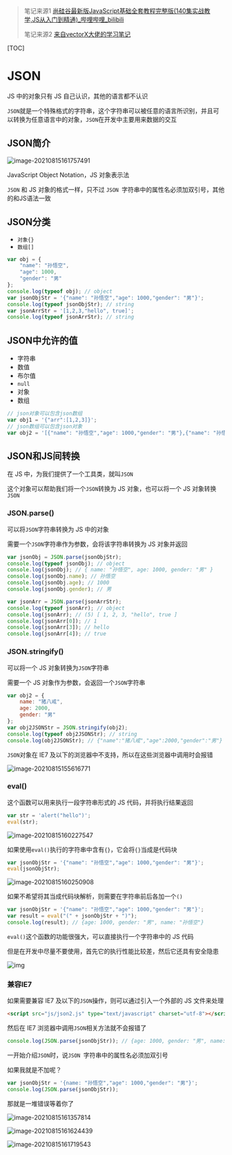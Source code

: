 > 笔记来源1 [尚硅谷最新版JavaScript基础全套教程完整版(140集实战教学,JS从入门到精通)_哔哩哔哩_bilibili](https://www.bilibili.com/video/BV1YW411T7GX?spm_id_from=333.337.search-card.all.click)
>
> 笔记来源2 [来自vectorX大佬的学习笔记](https://github.com/vectorxxxx/NOTE_JS)

[TOC]

# JSON

JS 中的对象只有 JS 自己认识，其他的语言都不认识

`JSON`就是一个特殊格式的字符串，这个字符串可以被任意的语言所识别，并且可以转换为任意语言中的对象，`JSON`在开发中主要用来数据的交互



## JSON简介

![image-20210815161757491](https://i.loli.net/2021/08/15/7vAu4g1pPcOBzNt.png)

JavaScript Object Notation，JS 对象表示法

`JSON` 和 JS 对象的格式一样，只不过 `JSON `字符串中的属性名必须加双引号，其他的和JS语法一致



## JSON分类

- `对象{}`
- `数组[]`

```js
var obj = {
    "name": "孙悟空",
    "age": 1000,
    "gender": "男"
};
console.log(typeof obj); // object
var jsonObjStr = '{"name": "孙悟空","age": 1000,"gender": "男"}';
console.log(typeof jsonObjStr); // string
var jsonArrStr = '[1,2,3,"hello", true]';
console.log(typeof jsonArrStr); // string
```



## JSON中允许的值

- 字符串
- 数值
- 布尔值
- `null`
- 对象
- 数组

```js
// json对象可以包含json数组
var obj1 = '{"arr":[1,2,3]}';
// json数组可以包含json对象
var obj2 = '[{"name": "孙悟空","age": 1000,"gender": "男"},{"name": "孙悟空","age": 1000,"gender": "男"}]';
```



## JSON和JS间转换

在 JS 中，为我们提供了一个工具类，就叫`JSON`

这个对象可以帮助我们将一个`JSON`转换为 JS 对象，也可以将一个 JS 对象转换`JSON`

### JSON.parse()

可以将`JSON`字符串转换为 JS 中的对象

需要一个`JSON`字符串作为参数，会将该字符串转换为 JS 对象并返回

```js
var jsonObj = JSON.parse(jsonObjStr);
console.log(typeof jsonObj); // object
console.log(jsonObj); // { name: "孙悟空", age: 1000, gender: "男" }
console.log(jsonObj.name); // 孙悟空
console.log(jsonObj.age); // 1000
console.log(jsonObj.gender); // 男

var jsonArr = JSON.parse(jsonArrStr);
console.log(typeof jsonArr); // object
console.log(jsonArr); // (5) [ 1, 2, 3, "hello", true ]
console.log(jsonArr[0]); // 1
console.log(jsonArr[3]); // hello
console.log(jsonArr[4]); // true
```

### JSON.stringify()

可以将一个 JS 对象转换为`JSON`字符串

需要一个 JS 对象作为参数，会返回一个`JSON`字符串

```js
var obj2 = {
    name: "猪八戒",
    age: 2000,
    gender: "男"
};
var obj2JSONStr = JSON.stringify(obj2);
console.log(typeof obj2JSONStr); // string
console.log(obj2JSONStr); // {"name":"猪八戒","age":2000,"gender":"男"}
```

`JSON`对象在 IE7 及以下的浏览器中不支持，所以在这些浏览器中调用时会报错

![image-20210815155616771](https://i.loli.net/2021/08/15/yHtogF2fDuORYLi.png)

### eval()

这个函数可以用来执行一段字符串形式的 JS 代码，并将执行结果返回

```js
var str = 'alert("hello")';
eval(str);
```

![image-20210815160227547](https://i.loli.net/2021/08/15/6iezRpgfl3bB2Uu.png)

如果使用`eval()`执行的字符串中含有`{}`，它会将`{}`当成是代码块

```js
var jsonObjStr = '{"name": "孙悟空","age": 1000,"gender": "男"}';
eval(jsonObjStr);
```

![image-20210815160250908](https://i.loli.net/2021/08/15/AWUjuMbFRkIHyiw.png)

如果不希望将其当成代码块解析，则需要在字符串前后各加一个`()`

```js
var jsonObjStr = '{"name": "孙悟空","age": 1000,"gender": "男"}';
var result = eval("(" + jsonObjStr + ")");
console.log(result); // {age: 1000, gender: "男", name: "孙悟空"}
```

`eval()`这个函数的功能很强大，可以直接执行一个字符串中的 JS 代码

但是在开发中尽量不要使用，首先它的执行性能比较差，然后它还具有安全隐患

![img](https://i.loli.net/2021/08/15/pYUqRwjneiygHAh.jpg)

### 兼容IE7

如果需要兼容 IE7 及以下的`JSON`操作，则可以通过引入一个外部的 JS 文件来处理

```html
<script src="js/json2.js" type="text/javascript" charset="utf-8"></script>
```

然后在 IE7 浏览器中调用`JSON`相关方法就不会报错了

```js
console.log(JSON.parse(jsonObjStr)); // {age: 1000, gender: "男", name: "孙悟空"}
```

一开始介绍`JSON`时，说`JSON `字符串中的属性名必须加双引号

如果我就是不加呢？

```js
var jsonObjStr = '{name: "孙悟空","age": 1000,"gender": "男"}';
console.log(JSON.parse(jsonObjStr));
```

那就是一堆错误等着你了

![image-20210815161357814](https://i.loli.net/2021/08/15/yVFgMt35lAPBjkm.png)

![image-20210815161624439](https://i.loli.net/2021/08/15/yeRCo4rlS37KP9M.png)

![image-20210815161719543](https://i.loli.net/2021/08/15/UNmpB4MvdRIXKbl.png)